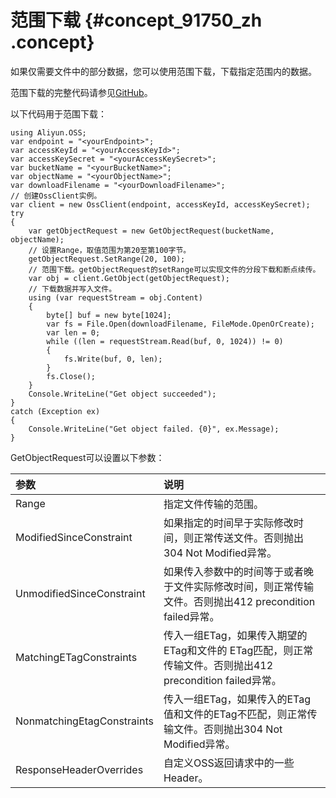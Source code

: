 # 范围下载 {#concept_91750_zh .concept}

如果仅需要文件中的部分数据，您可以使用范围下载，下载指定范围内的数据。

范围下载的完整代码请参见[GitHub](https://github.com/aliyun/aliyun-oss-csharp-sdk/blob/master/samples/Samples/GetObjectByRangeSample.cs)。

以下代码用于范围下载：

```
using Aliyun.OSS;
var endpoint = "<yourEndpoint>";
var accessKeyId = "<yourAccessKeyId>";
var accessKeySecret = "<yourAccessKeySecret>";
var bucketName = "<yourBucketName>";
var objectName = "<yourObjectName>";
var downloadFilename = "<yourDownloadFilename>";
// 创建OssClient实例。
var client = new OssClient(endpoint, accessKeyId, accessKeySecret);
try
{
    var getObjectRequest = new GetObjectRequest(bucketName, objectName);
    // 设置Range，取值范围为第20至第100字节。
    getObjectRequest.SetRange(20, 100);
    // 范围下载。getObjectRequest的setRange可以实现文件的分段下载和断点续传。
    var obj = client.GetObject(getObjectRequest);
    // 下载数据并写入文件。
    using (var requestStream = obj.Content)
    {
        byte[] buf = new byte[1024];
        var fs = File.Open(downloadFilename, FileMode.OpenOrCreate);
        var len = 0;
        while ((len = requestStream.Read(buf, 0, 1024)) != 0)
        {
            fs.Write(buf, 0, len);
        }
        fs.Close();
    }
    Console.WriteLine("Get object succeeded");
}
catch (Exception ex)
{
    Console.WriteLine("Get object failed. {0}", ex.Message);
}
```

GetObjectRequest可以设置以下参数：

|参数|说明|
|:-|:-|
|Range|指定文件传输的范围。|
|ModifiedSinceConstraint|如果指定的时间早于实际修改时间，则正常传送文件。否则抛出304 Not Modified异常。|
|UnmodifiedSinceConstraint|如果传入参数中的时间等于或者晚于文件实际修改时间，则正常传输文件。否则抛出412 precondition failed异常。|
|MatchingETagConstraints|传入一组ETag，如果传入期望的ETag和文件的 ETag匹配，则正常传输文件。否则抛出412 precondition failed异常。|
|NonmatchingEtagConstraints|传入一组ETag，如果传入的ETag值和文件的ETag不匹配，则正常传输文件。否则抛出304 Not Modified异常。|
|ResponseHeaderOverrides|自定义OSS返回请求中的一些Header。|

